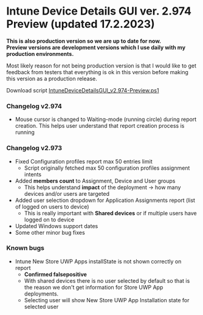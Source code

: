 # Intune Device Details GUI ver. 2.974 Preview (updated 17.2.2023)
**This is also production version so we are up to date for now.**  
**Preview versions are development versions which I use daily with my production environments.**


Most likely reason for not being production version is that I would like to get feedback from testers that everything is ok in this version before making this version as a production release.


Download script [IntuneDeviceDetailsGUI_v2.974-Preview.ps1](./IntuneDeviceDetailsGUI_v2.974-Preview.ps1)

### Changelog v2.974
* Mouse cursor is changed to Waiting-mode (running circle) during report creation. This helps user understand that report creation process is running

### Changelog v2.973
* Fixed Configuration profiles report max 50 entries limit
  * Script originally fetched max 50 configuration profiles assignment intents
* Added **members count** to Assignment, Device and User groups
  * This helps understand **impact** of the deployment -> how many devices and/or users are targeted
* Added user selection dropdown for Application Assignments report (list of logged on users to device)
  * This is really important with **Shared devices** or if multiple users have logged on to device
* Updated Windows support dates
* Some other minor bug fixes

### Known bugs ###
* Intune New Store UWP Apps installState is not shown correctly on report
  * **Confirmed falsepositive**
  * With shared devices there is no user selected by default so that is the reason we don't get information for Store UWP App deployments.
  * Selecting user will show New Store UWP App Installation state for selected user
